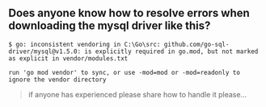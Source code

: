 <!-- DO NOT EDIT THIS FOOTER -->
<!-- This is a wiki. We trust you to be a good person. -->
## Does anyone know how to resolve errors when downloading the mysql driver like this?

`$ go: inconsistent vendoring in C:\Go\src:
        github.com/go-sql-driver/mysql@v1.5.0: is explicitly required in go.mod, but not marked as explicit in vendor/modules.txt`

`run 'go mod vendor' to sync, or use -mod=mod or -mod=readonly to ignore the vendor directory`

> if anyone has experienced please share how to handle it please...

